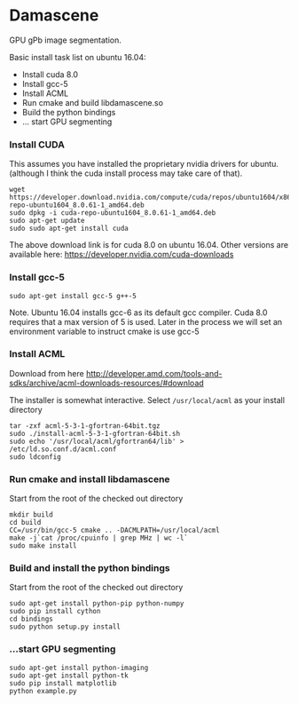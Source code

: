 # Damascene

GPU gPb image segmentation.

Basic install task list on ubuntu 16.04:

 * Install cuda 8.0
 * Install gcc-5
 * Install ACML
 * Run cmake and build libdamascene.so
 * Build the python bindings
 * ... start GPU segmenting

### Install CUDA

This assumes you have installed the proprietary nvidia drivers for ubuntu.  (although I think the cuda install process may take care of that).

```
wget https://developer.download.nvidia.com/compute/cuda/repos/ubuntu1604/x86_64/cuda-repo-ubuntu1604_8.0.61-1_amd64.deb
sudo dpkg -i cuda-repo-ubuntu1604_8.0.61-1_amd64.deb
sudo apt-get update
sudo sudo apt-get install cuda
```

The above download link is for cuda 8.0 on ubuntu 16.04.
Other versions are available here: https://developer.nvidia.com/cuda-downloads


### Install gcc-5
```
sudo apt-get install gcc-5 g++-5
```

Note. Ubuntu 16.04 installs gcc-6 as its default gcc compiler.  Cuda 8.0 requires that a max version of 5 is used.  Later in the process we will set an environment variable to instruct cmake is use gcc-5


### Install ACML

Download from here http://developer.amd.com/tools-and-sdks/archive/acml-downloads-resources/#download

The installer is somewhat interactive.  Select ```/usr/local/acml``` as your install directory

```
tar -zxf acml-5-3-1-gfortran-64bit.tgz
sudo ./install-acml-5-3-1-gfortran-64bit.sh
sudo echo '/usr/local/acml/gfortran64/lib' > /etc/ld.so.conf.d/acml.conf
sudo ldconfig
```

### Run cmake and install libdamascene

Start from the root of the checked out directory

```
mkdir build
cd build
CC=/usr/bin/gcc-5 cmake .. -DACMLPATH=/usr/local/acml
make -j`cat /proc/cpuinfo | grep MHz | wc -l`
sudo make install
```


### Build and install the python bindings
Start from the root of the checked out directory

```
sudo apt-get install python-pip python-numpy
sudo pip install cython
cd bindings
sudo python setup.py install
```

### ...start GPU segmenting
```
sudo apt-get install python-imaging
sudo apt-get install python-tk
sudo pip install matplotlib
python example.py
```
